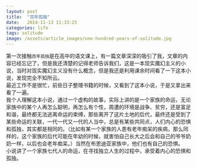 ```yaml
---
layout: post
title:  "百年孤独"
date:   2014-11-13 11:33:25
categories: life
tags: solitude
image: /assets/article_images/one-hundred-years-of-solitude.jpg
---
```

第一次接触`百年孤独`是在高中的语文课上，有一篇文章深深的吸引了我，文章的内容已经忘记了，但是我还清楚的记得老师告诉我们，这是一本现实魔幻主义的小说，当时对现实魔幻主义没有什么概念，但是我还是利用课余时间看了一下这本小说，发现完全不知所云。  
最近工作不是很忙，前些日子整理书籍的时候，又看到了这本小说，于是又拿出来看了一遍。  
我个人理解这本小说，通过一个虚构的故事，实际上讲的是一个家族的命运，无论家族中的某个人再怎么聪明，再怎么有个性，周遭的环境是战争、贫穷，还是富足和谐，最终都无法逃离命运的束缚，那些离开了这片土地的后代，最终还是受到了某些命运的关联，一代一代又一代的人当中，总是有某些共同点，人们内心的恐惧和孤独，其实都是相同的。（比如有某一个家族的人患有老年痴呆的疾病，那么同样的，这个家族的后代可能在年幼的时候，就害怕自己长大之后会和自己的爷爷奶奶一样，以后也会老年痴呆。）当然在布恩迪亚家族中，他们也有自己的恐惧。  
小说讲了一个家族七代人的命运，在寻找独立人生的过程中，承受着内心的恐惧和孤独。

